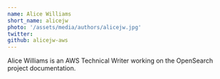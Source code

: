 ```yaml
---
name: Alice Williams
short_name: alicejw
photo: '/assets/media/authors/alicejw.jpg'
twitter:
github: alicejw-aws
---
```


Alice Williams is an AWS Technical Writer working on the OpenSearch project documentation.
